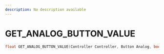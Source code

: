 ```yaml
---
description: No description available 
---
```


# GET_ANALOG_BUTTON_VALUE

```cpp
float GET_ANALOG_BUTTON_VALUE(Controller Controller, Button Analog, bool Unk1);
```